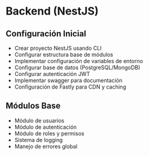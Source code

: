 # Backend (NestJS)

## Configuración Inicial

- Crear proyecto NestJS usando CLI
- Configurar estructura base de módulos
- Implementar configuración de variables de entorno
- Configurar base de datos (PostgreSQL/MongoDB)
- Configurar autenticación JWT
- Implementar swagger para documentación
- Configuración de Fastly para CDN y caching

## Módulos Base

- Módulo de usuarios
- Módulo de autenticación
- Módulo de roles y permisos
- Sistema de logging
- Manejo de errores global
